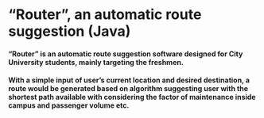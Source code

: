 # “Router”, an automatic route suggestion (Java)
#### “Router” is an automatic route suggestion software designed for City University students, mainly targeting the freshmen.

#### With a simple input of user’s current location and desired destination, a route would be generated based on algorithm suggesting user with the shortest path available with considering the factor of maintenance inside campus and passenger volume etc.

